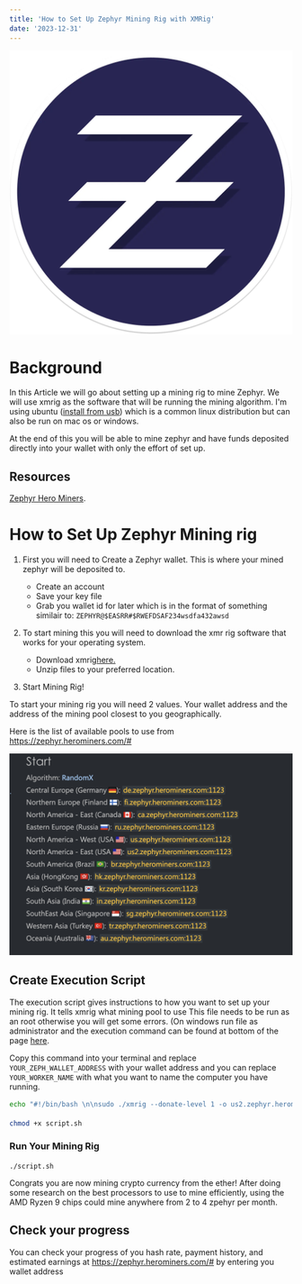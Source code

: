 ```yaml
---
title: 'How to Set Up Zephyr Mining Rig with XMRig'
date: '2023-12-31'
---
```


![Pepe Link](https://raw.githubusercontent.com/ducks23/markdown-blog/main/images/zephyr.webp)


# Background

In this Article we will go about setting up a mining rig to mine Zephyr. We will use xmrig as the software that will be running
the mining algorithm. I'm using ubuntu ([install from usb](https://help.ubuntu.com/community/Installation/FromUSBStick)) which is 
a common linux distribution but can also be run on mac os or windows.

At the end of this you will be able to mine zephyr and have funds deposited directly into your wallet with only the effort of set up.

## Resources

[Zephyr Hero Miners](https://zephyr.herominers.com/#). 



# How to Set Up Zephyr Mining rig
1. First you will need to Create a Zephyr wallet. This is where your mined zephyr will be deposited to. 
   - Create an account
    - Save your key file
    - Grab you wallet id for later which is in the format of something similair to: ```ZEPHYR@$EASRR#$RWEFDSAF234wsdfa432awsd```

2.  To start mining this you will need to download the xmr rig software that works for your operating system.
    - Download xmrig[here.](https://xmrig.com/download)
    - Unzip files to your preferred location.

3. Start Mining Rig!


To start your mining rig you will need 2 values. Your wallet address and the address of the mining pool closest to you geographically.

Here is the list of available pools to use from https://zephyr.herominers.com/#


![Mining pools](https://raw.githubusercontent.com/ducks23/markdown-blog/main/images/mining_pools.png)


## Create Execution Script
 
The execution script gives instructions to how you want to set up your mining rig. It tells xmrig what mining pool to use
This file needs to be run as an root otherwise you will get some errors. (On windows run file as administrator and the execution command can be found at bottom of the page [here](https://zephyr.herominers.com/#how-to-mine-zephyr-zeph).

Copy this command into your terminal and replace ```YOUR_ZEPH_WALLET_ADDRESS``` with your wallet address and you can replace ```YOUR_WORKER_NAME``` with what you want to name the computer you have running.


```bash 
echo "#!/bin/bash \n\nsudo ./xmrig --donate-level 1 -o us2.zephyr.herominers.com:1123 -u YOUR_ZEPH_WALLET_ADDRESS -p YOUR_WORKER_NAME -a rx/0 -k" > script.sh 

chmod +x script.sh
```
### Run Your Mining Rig
```
./script.sh
```

Congrats you are now mining crypto currency from the ether! After doing some research on the best processors to use to mine efficiently, using the AMD Ryzen 9 chips could mine anywhere from 2 to 4 zpehyr per month.


## Check your progress

You can check your progress of you hash rate, payment history, and estimated earnings at https://zephyr.herominers.com/# by entering you wallet address